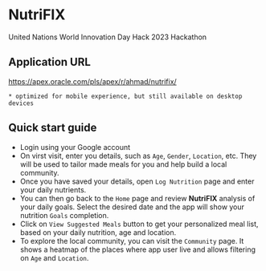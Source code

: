 # NutriFIX
United Nations World Innovation Day Hack 2023 Hackathon

## Application URL
https://apex.oracle.com/pls/apex/r/ahmad/nutrifix/

`* optimized for mobile experience, but still available on desktop devices`

## Quick start guide
- Login using your Google account
- On virst visit, enter you details, such as `Age`, `Gender`, `Location`, etc. They will be used to tailor made meals for you and help build a local community.
- Once you have saved your details, open `Log Nutrition` page and enter your daily nutrients.
- You can then go back to the `Home` page and review **NutriFIX** analysis of your daily goals. Select the desired date and the app will show your nutrition `Goals` completion.
- Click on `View Suggested Meals` button to get your personalized meal list, based on your daily nutrition, age and location.
- To explore the local community, you can visit the `Community` page. It shows a heatmap of the places where app user live and allows filtering on `Age` and `Location`.
